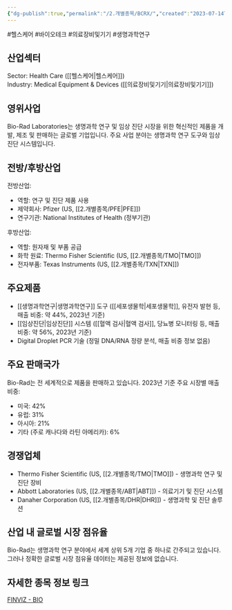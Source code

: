 ```yaml
---
{"dg-publish":true,"permalink":"/2.개별종목/BCRX/","created":"2023-07-14T10:40:57.657+09:00","updated":"2025-06-03T20:05:57.913+09:00"}
---
```


#헬스케어 #바이오테크 #의료장비및기기 #생명과학연구

## 산업섹터

Sector: Health Care ([[헬스케어\|헬스케어]])  
Industry: Medical Equipment & Devices ([[의료장비및기기\|의료장비및기기]])

## 영위사업

Bio-Rad Laboratories는 생명과학 연구 및 임상 진단 시장을 위한 혁신적인 제품을 개발, 제조 및 판매하는 글로벌 기업입니다. 주요 사업 분야는 생명과학 연구 도구와 임상 진단 시스템입니다.

## 전방/후방산업

전방산업:

- 역할: 연구 및 진단 제품 사용
- 제약회사: Pfizer (US, [[2.개별종목/PFE\|PFE]])
- 연구기관: National Institutes of Health (정부기관)

후방산업:

- 역할: 원자재 및 부품 공급
- 화학 원료: Thermo Fisher Scientific (US, [[2.개별종목/TMO\|TMO]])
- 전자부품: Texas Instruments (US, [[2.개별종목/TXN\|TXN]])

## 주요제품

- [[생명과학연구\|생명과학연구]] 도구 ([[세포생물학\|세포생물학]], 유전자 발현 등, 매출 비중: 약 44%, 2023년 기준)
- [[임상진단\|임상진단]] 시스템 ([[혈액 검사\|혈액 검사]], 당뇨병 모니터링 등, 매출 비중: 약 56%, 2023년 기준)
- Digital Droplet PCR 기술 (정밀 DNA/RNA 정량 분석, 매출 비중 정보 없음)

## 주요 판매국가

Bio-Rad는 전 세계적으로 제품을 판매하고 있습니다. 2023년 기준 주요 시장별 매출 비중:

- 미국: 42%
- 유럽: 31%
- 아시아: 21%
- 기타 (주로 캐나다와 라틴 아메리카): 6%

## 경쟁업체

- Thermo Fisher Scientific (US, [[2.개별종목/TMO\|TMO]]) - 생명과학 연구 및 진단 장비
- Abbott Laboratories (US, [[2.개별종목/ABT\|ABT]]) - 의료기기 및 진단 시스템
- Danaher Corporation (US, [[2.개별종목/DHR\|DHR]]) - 생명과학 및 진단 솔루션

## 산업 내 글로벌 시장 점유율

Bio-Rad는 생명과학 연구 분야에서 세계 상위 5개 기업 중 하나로 간주되고 있습니다. 그러나 정확한 글로벌 시장 점유율 데이터는 제공된 정보에 없습니다.

## 자세한 종목 정보 링크

[FINVIZ - BIO](https://finviz.com/quote.ashx?t=BIO)